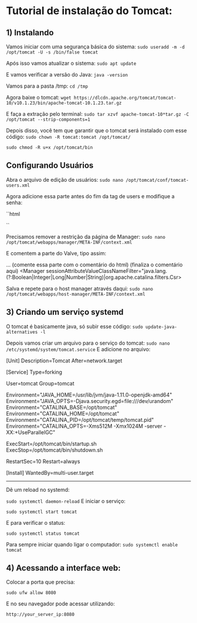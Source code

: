# Tutorial de instalação do Tomcat:

## 1) Instalando
Vamos iniciar com uma segurança básica do sistema:
``
sudo useradd -m -d /opt/tomcat -U -s /bin/false tomcat
``

Após isso vamos atualizar o sistema:
``
sudo apt update
``

E vamos verificar a versão do Java:
``
java -version
``

Vamos para a pasta /tmp:
``
cd /tmp
``

Agora baixe o tomcat:
``
wget https://dlcdn.apache.org/tomcat/tomcat-10/v10.1.23/bin/apache-tomcat-10.1.23.tar.gz 
``

E faça a extração pelo terminal:
``
sudo tar xzvf apache-tomcat-10*tar.gz -C /opt/tomcat --strip-components=1
``

Depois disso, você tem que garantir que o tomcat será instalado com esse código:
``
sudo chown -R tomcat:tomcat /opt/tomcat/
``

``
sudo chmod -R u+x /opt/tomcat/bin
``

## Configurando Usuários

Abra o arquivo de edição de usuários:
``
sudo nano /opt/tomcat/conf/tomcat-users.xml
``

Agora adicione essa parte antes do fim da tag de users e modifique a senha:

``html
<role rolename="manager-gui" />
<user username="manager" password="manager_password" roles="manager-gui" />

<role rolename="admin-gui" />
<user username="admin" password="admin_password" roles="manager-gui,admin-gui" />
``


Precisamos remover a restrição da página de Manager:
``
sudo nano /opt/tomcat/webapps/manager/META-INF/context.xml
``

E comentem a parte do Valve, tipo assim:

...
<Context antiResourceLocking="false" privileged="true" >
  <CookieProcessor className="org.apache.tomcat.util.http.Rfc6265CookieProcessor"
                   sameSiteCookies="strict" />
(comente essa parte com o comentário do html)  <Valve className="org.apache.catalina.valves.RemoteAddrValve"
         allow="127\.\d+\.\d+\.\d+|::1|0:0:0:0:0:0:0:1" /> (finaliza o comentário aqui)
  <Manager sessionAttributeValueClassNameFilter="java\.lang\.(?:Boolean|Integer|Long|Number|String)|org\.apache\.catalina\.filters\.Csr>
</Context>


Salva e repete para o host manager através daqui:
``
sudo nano /opt/tomcat/webapps/host-manager/META-INF/context.xml
``

## 3) Criando um serviço systemd

O tomcat é basicamente java, só subir esse código:
``
sudo update-java-alternatives -l
``

Depois vamos criar um arquivo para o serviço do tomcat:
``
sudo nano /etc/systemd/system/tomcat.service
``
E adicione no arquivo:

[Unit]
Description=Tomcat
After=network.target

[Service]
Type=forking

User=tomcat
Group=tomcat

Environment="JAVA_HOME=/usr/lib/jvm/java-1.11.0-openjdk-amd64"
Environment="JAVA_OPTS=-Djava.security.egd=file:///dev/urandom"
Environment="CATALINA_BASE=/opt/tomcat"
Environment="CATALINA_HOME=/opt/tomcat"
Environment="CATALINA_PID=/opt/tomcat/temp/tomcat.pid"
Environment="CATALINA_OPTS=-Xms512M -Xmx1024M -server -XX:+UseParallelGC"

ExecStart=/opt/tomcat/bin/startup.sh
ExecStop=/opt/tomcat/bin/shutdown.sh

RestartSec=10
Restart=always

[Install]
WantedBy=multi-user.target

-------------------------

Dê um reload no systemd:

``
sudo systemctl daemon-reload
``
E iniciar o serviço:

``
sudo systemctl start tomcat
``

E para verificar o status:

``
sudo systemctl status tomcat
``

Para sempre iniciar quando ligar o computador:
``
sudo systemctl enable tomcat
``

## 4) Acessando a interface web:

Colocar a porta que precisa:

``
sudo ufw allow 8080
``

E no seu navegador pode acessar utilizando:

``
http://your_server_ip:8080
``
